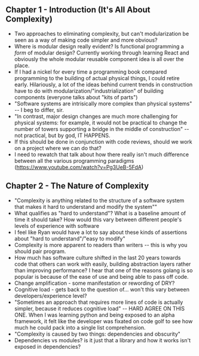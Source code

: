 ## Chapter 1 - Introduction (It's All About Complexity)
- Two approaches to eliminating complexity, but can't modularization be seen as a way of making code simpler and more obvious?
- Where is modular design really evident? Is functional programming a *form* of modular design? Currently working through learning React and obviously the whole modular reusable component idea is all over the place.
- If I had a nickel for every time a programming book compared programming to the building of actual physical things, I could retire early. Hilariously, a lot of the ideas behind current trends in construction have to do with modularization/"industrialization" of building components (everyone talks about "kits of parts")
- "Software systems are intrisically more complex than physical systems" -- I beg to differ, sir.
- "In contrast, major design changes are much more challenging for physical systems: for example, it would not be practical to change the number of towers supporting a bridge in the middle of construction" -- not practical, but by god, IT HAPPENS.
- If this should be done in conjunction with code reviews, should we work on a project where we can do that?
- I need to rewatch that talk about how there really isn't much difference between all the various programming paradigms (https://www.youtube.com/watch?v=Pg3UeB-5FdA)
## Chapter 2 - The Nature of Complexity
- "Complexity is anything related to the structure of a software system that makes it hard to understand and modify the system""
- What qualifies as "hard to understand"? What is a baseline amount of time it should take? How would this vary between different people's levels of experience with software
- I feel like Ryan would have a lot to say about these kinds of assertions about "hard to understand"/"easy to modify"
- Complexity is more apparent to readers than writers -- this is why you should pair program.
- How much has software culture shifted in the last 20 years towards code that others can work with easily, building abstraction layers rather than improving performance? I hear that one of the reasons golang is so popular is because of the ease of use and being able to pass off code.
- Change amplification - some manifestation or rewording of DRY?
- Cognitive load - gets back to the question of... won't this vary between developers/experience level?
- "Sometimes an approach that requires more lines of code is actually simpler, because it reduces cognitive load" -- HARD AGREE ON THIS ONE. When I was learning python and being exposed to an alpha framework, it felt like the developer was fixated on code golf to see how much he could pack into a single list comprehension.
- "Complexity is caused by two things: dependencies and obscurity"
- Dependencies vs modules? is it just that a library and how it works isn't exposed in dependencies?
